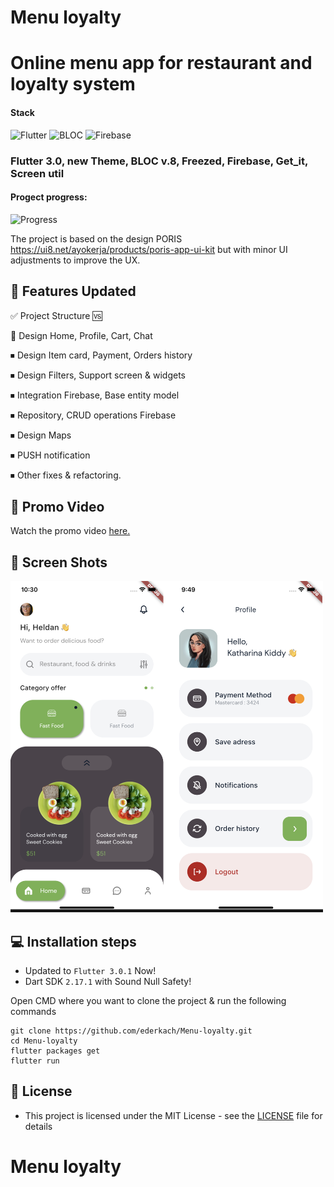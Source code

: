 # Menu loyalty
# Online menu app for restaurant and loyalty system

<h4>Stack</h4> 

![Flutter](https://img.shields.io/badge/flutter-%23039BE5.svg?style=for-the-badge&logo=flutter&logoColor=black&style=plastic)
![BLOC](https://img.shields.io/badge/BLOC-State%20managment-brightgreen&style=plastic)
![Firebase](https://img.shields.io/badge/firebase-%23039BE5.svg?style=for-the-badge&logo=firebase&style=plastic)

<h3>Flutter 3.0, new Theme, BLOC v.8, Freezed, Firebase, Get_it, Screen util </h3> 

<h4>Progect progress:</h4> 

![Progress](https://img.shields.io/badge/Progress-13%25-orange&style=plastic)

The project is based on the design PORIS https://ui8.net/ayokerja/products/poris-app-ui-kit but with minor UI adjustments to improve the UX.

## 🎯 Features Updated

✅ Project Structure 🆚

🔴 Design Home, Profile, Cart, Chat

⏹ Design Item card, Payment, Orders history

⏹ Design Filters, Support screen & widgets

⏹ Integration Firebase, Base entity model

⏹ Repository, CRUD operations Firebase

⏹ Design Maps

⏹ PUSH notification

⏹ Other fixes & refactoring.


## 🎥 Promo Video

Watch the promo video <a href="">here.</a>


## 📱 Screen Shots

<img src='/screens/UI_1.png' width='500'>

## 💻 Installation steps

- Updated to `Flutter 3.0.1` Now!
- Dart SDK `2.17.1` with Sound Null Safety!

Open CMD where you want to clone the project & run the following commands

```
git clone https://github.com/ederkach/Menu-loyalty.git
cd Menu-loyalty
flutter packages get
flutter run
```

## 🔑 License
- This project is licensed under the MIT License - see the [LICENSE](LICENSE.md) file for details

# Menu loyalty

